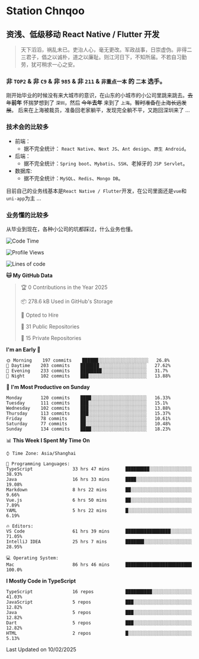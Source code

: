 # Station Chnqoo

## 资浅、低级移动 React Native / Flutter 开发

> 天下滔滔，祸乱未已。吏治人心，毫无更改。军政战事，日崇虚伪。非得二三君子，倡之以诚朴，道之以廉耻。则江河日下，不知所届。不若自习勤劳，犹可稍求一心之安。

### 非 `TOP2` & 非 `C9` & 非 `985` & 非 `211` & `非重点一本` 的 `二本` 选手。

刚开始毕业的时候没有来大城市的意识，在山东的小城市的小公司里跳来跳去。~~去年~~**前年** 怀揣梦想到了 `深圳`，然后 ~~今年~~**去年** 来到了 `上海`。~~暂时准备在上海长远发展~~。
后来在上海被裁员，准备回老家躺平，发现完全躺不平，又跑回深圳来了 ...

### 技术会的比较多

- 前端：
  - 据不完全统计： `React Native`、`Next JS`、`Ant design`、`原生 Android`。
- 后端：
  - 据不完全统计：`Spring boot`、`Mybatis`、`SSH`、老掉牙的 `JSP Servlet`。
- 数据库:
  - 据不完全统计：`MySQL`、`Redis`、`Mongo DB`。

目前自己的业务线基本是`React Native / Flutter`开发，在公司里面还是`vue`和`uni-app`为主 ...

### 业务懂的比较多

从毕业到现在，各种小公司的坑都踩过，什么业务也懂。

<!--START_SECTION:waka-->
![Code Time](http://img.shields.io/badge/Code%20Time-7%2C522%20hrs%2037%20mins-blue)

![Profile Views](http://img.shields.io/badge/Profile%20Views-0-blue)

![Lines of code](https://img.shields.io/badge/From%20Hello%20World%20I%27ve%20Written-459%20Thousand%20lines%20of%20code-blue)

**🐱 My GitHub Data** 

> 🏆 0 Contributions in the Year 2025
 > 
> 📦 278.6 kB Used in GitHub's Storage 
 > 
> 💼 Opted to Hire
 > 
> 📜 31 Public Repositories 
 > 
> 🔑 15 Private Repositories  
 > 
**I'm an Early 🐤** 

```text
🌞 Morning    197 commits    ██████░░░░░░░░░░░░░░░░░░░   26.8% 
🌆 Daytime    203 commits    ███████░░░░░░░░░░░░░░░░░░   27.62% 
🌃 Evening    233 commits    ████████░░░░░░░░░░░░░░░░░   31.7% 
🌙 Night      102 commits    ███░░░░░░░░░░░░░░░░░░░░░░   13.88%

```
📅 **I'm Most Productive on Sunday** 

```text
Monday       120 commits    ████░░░░░░░░░░░░░░░░░░░░░   16.33% 
Tuesday      111 commits    ███░░░░░░░░░░░░░░░░░░░░░░   15.1% 
Wednesday    102 commits    ███░░░░░░░░░░░░░░░░░░░░░░   13.88% 
Thursday     113 commits    ███░░░░░░░░░░░░░░░░░░░░░░   15.37% 
Friday       78 commits     ██░░░░░░░░░░░░░░░░░░░░░░░   10.61% 
Saturday     77 commits     ██░░░░░░░░░░░░░░░░░░░░░░░   10.48% 
Sunday       134 commits    ████░░░░░░░░░░░░░░░░░░░░░   18.23%

```


📊 **This Week I Spent My Time On** 

```text
⌚︎ Time Zone: Asia/Shanghai

💬 Programming Languages: 
TypeScript               33 hrs 47 mins      █████████░░░░░░░░░░░░░░░░   38.93% 
Java                     16 hrs 33 mins      ████░░░░░░░░░░░░░░░░░░░░░   19.08% 
Markdown                 8 hrs 22 mins       ██░░░░░░░░░░░░░░░░░░░░░░░   9.66% 
Vue.js                   6 hrs 50 mins       ██░░░░░░░░░░░░░░░░░░░░░░░   7.89% 
YAML                     5 hrs 22 mins       █░░░░░░░░░░░░░░░░░░░░░░░░   6.19%

🔥 Editors: 
VS Code                  61 hrs 39 mins      █████████████████░░░░░░░░   71.05% 
IntelliJ IDEA            25 hrs 7 mins       ███████░░░░░░░░░░░░░░░░░░   28.95%

💻 Operating System: 
Mac                      86 hrs 46 mins      █████████████████████████   100.0%

```

**I Mostly Code in TypeScript** 

```text
TypeScript               16 repos            ██████████░░░░░░░░░░░░░░░   41.03% 
JavaScript               5 repos             ███░░░░░░░░░░░░░░░░░░░░░░   12.82% 
Java                     5 repos             ███░░░░░░░░░░░░░░░░░░░░░░   12.82% 
Dart                     5 repos             ███░░░░░░░░░░░░░░░░░░░░░░   12.82% 
HTML                     2 repos             █░░░░░░░░░░░░░░░░░░░░░░░░   5.13%

```



 Last Updated on 10/02/2025
<!--END_SECTION:waka-->

<!---
ChenqiaoStation/ChenqiaoStation is a ✨ special ✨ repository because its `README.md` (this file) appears on your GitHub profile.
You can click the Preview link to take a look at your changes.
--->
